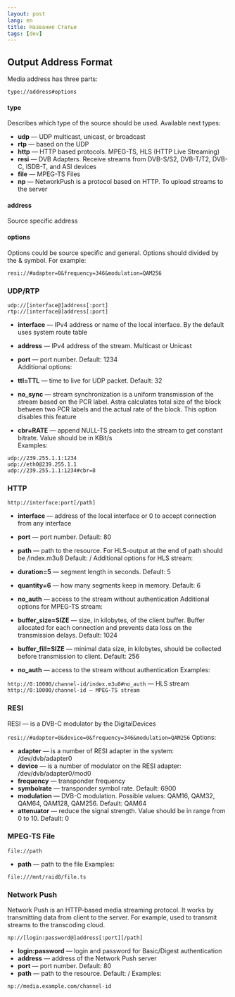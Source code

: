 ```yaml
---
layout: post
lang: en
title: Название Статьи
tags: [dev]
---
```


## Output Address Format  

<!-- more -->

Media address has three parts:  

`type://address#options`  
#### type

Describes which type of the source should be used. Available next types:  

- **udp** — UDP multicast, unicast, or broadcast  
- **rtp** — based on the UDP  
- **http** — HTTP based protocols. MPEG-TS, HLS (HTTP Live Streaming)  
- **resi** — DVB Adapters. Receive streams from DVB-S/S2, DVB-T/T2, DVB-C, ISDB-T, and ASI devices  
- **file** — MPEG-TS Files  
- **np** — NetworkPush is a protocol based on HTTP. To upload streams to the server  

#### address

Source specific address  

#### options

Options could be source specific and general. Options should divided by the & symbol. For example:  

`resi://#adapter=0&frequency=346&modulation=QAM256`  

### UDP/RTP

`udp://[interface@]address[:port]`  
`rtp://[interface@]address[:port]`  
- **interface** — IPv4 address or name of the local interface. By the default uses system route table  
- **address** — IPv4 address of the stream. Multicast or Unicast  
- **port** — port number. Default: 1234  
Additional options:

- **ttl=TTL** — time to live for UDP packet. Default: 32  
- **no_sync** — stream synchronization is a uniform transmission of the stream based on the PCR label. Astra calculates total size of the block between two PCR labels and the actual rate of the block. This option disables this feature
- **cbr=RATE** — append NULL-TS packets into the stream to get constant bitrate. Value should be in KBit/s  
Examples:  

`udp://239.255.1.1:1234`  
`udp://eth0@239.255.1.1`  
`udp://239.255.1.1:1234#cbr=8`  

### HTTP

`http://interface:port[/path]`  
- **interface** — address of the local interface or 0 to accept connection from any interface
- **port** — port number. Default: 80
- **path** — path to the resource. For HLS-output at the end of path should be /index.m3u8 Default: /
Additional options for HLS stream:

- **duration=5** — segment length in seconds. Default: 5  
- **quantity=6** — how many segments keep in memory. Default: 6
- **no_auth** — access to the stream without authentication
Additional options for MPEG-TS stream:  

- **buffer_size=SIZE** — size, in kilobytes, of the client buffer. Buffer allocated for each connection and prevents data loss on the transmission delays. Default: 1024
- **buffer_fill=SIZE** — minimal data size, in kilobytes, should be collected before transmission to client. Default: 256
- **no_auth** — access to the stream without authentication
Examples:

`http://0:10000/channel-id/index.m3u8#no_auth` — HLS stream  
`http://0:10000/channel-id — MPEG-TS stream`  

### RESI

RESI — is a DVB-C modulator by the DigitalDevices

`resi://#adapter=0&device=0&frequency=346&modulation=QAM256`
Options:

- **adapter** — is a number of RESI adapter in the system: /dev/dvb/adapter0
- **device** — is a number of modulator on the RESI adapter: /dev/dvb/adapter0/mod0
- **frequency** — transponder frequency
- **symbolrate** — transponder symbol rate. Default: 6900
- **modulation** — DVB-C modulation. Possible values: QAM16, QAM32, QAM64, QAM128, QAM256. Default: QAM64
- **attenuator** — reduce the signal strength. Value should be in range from 0 to 10. Default: 0

### MPEG-TS File

`file://path`
- **path** — path to the file
Examples:

`file:///mnt/raid0/file.ts`

### Network Push

Network Push is an HTTP-based media streaming protocol. It works by transmitting data from client to the server. For example, used to transmit streams to the transcoding cloud.

`np://[login:password@]address[:port][/path]`
- **login:password** — login and password for Basic/Digest authentication
- **address** — address of the Network Push server
- **port** — port number. Default: 80
- **path** — path to the resource. Default: /
Examples:

`np://media.example.com/channel-id`


